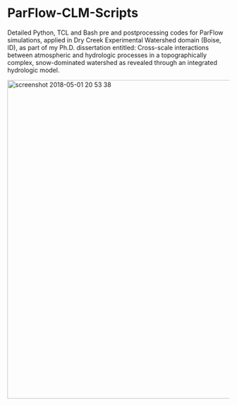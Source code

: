 # ParFlow-CLM-Scripts
Detailed Python, TCL and Bash pre and postprocessing codes for ParFlow simulations, applied in Dry Creek Experimental Watershed domain (Boise, ID), as part of my Ph.D. dissertation entitled: Cross-scale interactions between atmospheric and hydrologic processes in a topographically complex, snow-dominated watershed as revealed through an integrated hydrologic model.

<img width="722" alt="screenshot 2018-05-01 20 53 38" src="https://user-images.githubusercontent.com/7738536/47314616-8ee91800-d618-11e8-8eee-6754cf9e5bd6.png">
